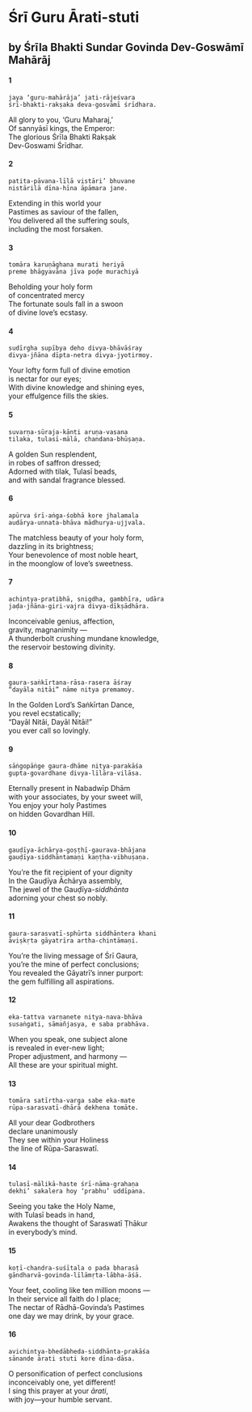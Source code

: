 # Śrī Guru Ārati-stuti

## by Śrīla Bhakti Sundar Govinda Dev-Goswāmī Mahārāj

#### 1

    jaya ‘guru-mahārāja’ jati-rājeśvara
    śrī-bhakti-rakṣaka deva-gosvāmī śrīdhara.

All glory to you, ‘Guru Maharaj,’\
Of sannyāsī kings, the Emperor:\
The glorious Śrīla Bhakti Rakṣak\
Dev-Goswami Śrīdhar.

#### 2

    patita-pāvana-līlā vistāri’ bhuvane
    nistārilā dīna-hīna āpāmara jane.

Extending in this world your\
Pastimes as saviour of the fallen,\
You delivered all the suffering souls,\
including the most forsaken.

#### 3

    tomāra karuṇāghana murati heriyā
    preme bhāgyavāna jīva poḍe murachiyā

Beholding your holy form\
of concentrated mercy\
The fortunate souls fall in a swoon\
of divine love’s ecstasy.

#### 4

    sudīrgha supībya deho divya-bhāvāśray
    divya-jñāna dīpta-netra divya-jyotirmoy.

Your lofty form full of divine emotion\
is nectar for our eyes;\
With divine knowledge and shining eyes,\
your effulgence fills the skies.

#### 5

    suvarṇa-sūraja-kānti aruṇa-vasana
    tilaka, tulasī-mālā, chandana-bhūṣaṇa.

A golden Sun resplendent,\
in robes of saffron dressed;\
Adorned with tilak, Tulasī beads,\
and with sandal fragrance blessed.

#### 6

    apūrva śrī-aṅga-śobhā kore jhalamala
    audārya-unnata-bhāva mādhurya-ujjvala.

The matchless beauty of your holy form,\
dazzling in its brightness;\
Your benevolence of most noble heart,\
in the moonglow of love’s sweetness.

#### 7

    achintya-pratibhā, snigdha, gambhīra, udāra
    jaḍa-jñāna-giri-vajra divya-dīkṣādhāra.

Inconceivable genius, affection,\
gravity, magnanimity —\
A thunderbolt crushing mundane knowledge,\
the reservoir bestowing divinity.

#### 8

    gaura-saṅkīrtana-rāsa-rasera āśray
    “dayāla nitāi” nāme nitya premamoy.

In the Golden Lord’s Saṅkīrtan Dance,\
you revel ecstatically;\
“Dayāl Nitāi, Dayāl Nitāi!”\
you ever call so lovingly.

#### 9

    sāṅgopāṅge gaura-dhāme nitya-parakāśa
    gupta-govardhane divya-līlāra-vilāsa.

Eternally present in Nabadwīp Dhām\
with your associates, by your sweet will,\
You enjoy your holy Pastimes\
on hidden Govardhan Hill.

#### 10

    gauḍīya-āchārya-goṣṭhī-gaurava-bhājana
    gauḍīya-siddhāntamaṇi kaṇṭha-vibhuṣaṇa.

You’re the fit recipient of your dignity\
In the Gauḍīya Āchārya assembly,\
The jewel of the Gauḍīya-*siddhānta*\
adorning your chest so nobly.

#### 11

    gaura-sarasvatī-sphūrta siddhāntera khani
    āviṣkṛta gāyatrīra artha-chintāmaṇi.

You’re the living message of Śrī Gaura,\
you’re the mine of perfect conclusions;\
You revealed the Gāyatrī’s inner purport:\
the gem fulfilling all aspirations.

#### 12

    eka-tattva varṇanete nitya-nava-bhāva
    susaṅgati, sāmañjasya, e saba prabhāva.

When you speak, one subject alone\
is revealed in ever-new light;\
Proper adjustment, and harmony —\
All these are your spiritual might.

#### 13

    tomāra satīrtha-varga sabe eka-mate
    rūpa-sarasvatī-dhārā dekhena tomāte.

All your dear Godbrothers\
declare unanimously\
They see within your Holiness\
the line of Rūpa-Saraswatī.

#### 14

    tulasī-mālikā-haste śrī-nāma-grahaṇa
    dekhi’ sakalera hoy ‘prabhu’ uddīpana.

Seeing you take the Holy Name,\
with Tulasī beads in hand,\
Awakens the thought of Saraswatī Ṭhākur\
in everybody’s mind.

#### 15

    koṭī-chandra-suśītala o pada bharasā
    gāndharvā-govinda-līlāmṛta-lābha-āśā.

Your feet, cooling like ten million moons —\
In their service all faith do I place;\
The nectar of Rādhā-Govinda’s Pastimes\
one day we may drink, by your grace.

#### 16

    avichintya-bhedābheda-siddhānta-prakāśa
    sānande ārati stuti kore dīna-dāsa.

O personification of perfect conclusions\
inconceivably one, yet different!\
I sing this prayer at your *ārati*,\
with joy—your humble servant.

